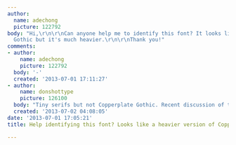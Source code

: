 ```yaml
---
author:
  name: adechong
  picture: 122792
body: "Hi,\r\n\r\nCan anyone help me to identify this font? It looks like Copperplate
  Gothic but it's much heavier.\r\n\r\nThank you!"
comments:
- author:
    name: adechong
    picture: 122792
  body: '-'
  created: '2013-07-01 17:11:27'
- author:
    name: donshottype
    picture: 126100
  body: "Tiny serifs but not Copperplate Gothic. Recent discussion of the logo: http://typophile.com/node/102764\r\nDon"
  created: '2013-07-02 04:08:05'
date: '2013-07-01 17:05:21'
title: Help identifying this font? Looks like a heavier version of Copperplate Gothic?

---
```

